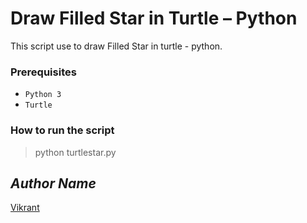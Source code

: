 # Draw Filled Star in Turtle – Python
This script use to draw Filled Star in turtle - python.

### Prerequisites
- `Python 3`
- `Turtle`

### How to run the script
> python turtlestar.py

## *Author Name*
[Vikrant](https://github.com/vikrant-v28)
